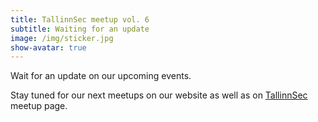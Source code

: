 ```yaml
---
title: TallinnSec meetup vol. 6
subtitle: Waiting for an update
image: /img/sticker.jpg
show-avatar: true
---
```

Wait for an update on our upcoming events.

Stay tuned for our next meetups on our website as well as on <a href="https://www.meetup.com/TallinnSec/">TallinnSec</a> meetup page.




